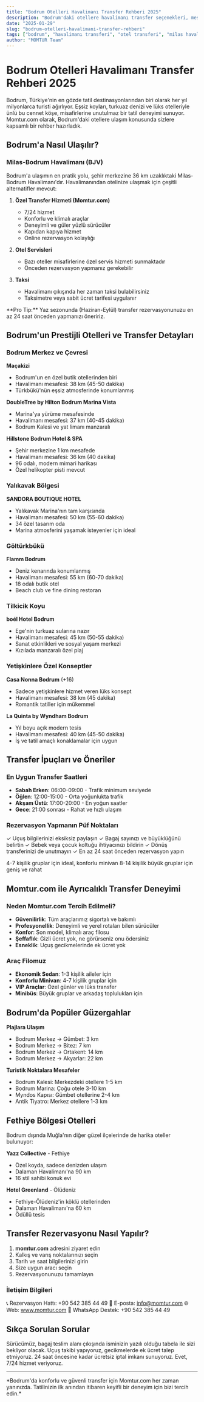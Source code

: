 ```yaml
---
title: "Bodrum Otelleri Havalimanı Transfer Rehberi 2025"
description: "Bodrum'daki otellere havalimanı transfer seçenekleri, mesafeler ve Momtur.com hizmetleri hakkında kapsamlı rehber"
date: "2025-01-29"
slug: "bodrum-otelleri-havalimani-transfer-rehberi"
tags: ["bodrum", "havalimanı transferi", "otel transferi", "milas havalimanı", "bodrum otelleri"]
author: "MOMTUR Team"
---
```


# Bodrum Otelleri Havalimanı Transfer Rehberi 2025

Bodrum, Türkiye'nin en gözde tatil destinasyonlarından biri olarak her yıl milyonlarca turisti ağırlıyor. Eşsiz koyları, turkuaz denizi ve lüks otelleriyle ünlü bu cennet köşe, misafirlerine unutulmaz bir tatil deneyimi sunuyor. Momtur.com olarak, Bodrum'daki otellere ulaşım konusunda sizlere kapsamlı bir rehber hazırladık.

## Bodrum'a Nasıl Ulaşılır?

### Milas-Bodrum Havalimanı (BJV)
Bodrum'a ulaşımın en pratik yolu, şehir merkezine 36 km uzaklıktaki Milas-Bodrum Havalimanı'dır. Havalimanından otelinize ulaşmak için çeşitli alternatifler mevcut:

1. **Özel Transfer Hizmeti (Momtur.com)**
   - 7/24 hizmet
   - Konforlu ve klimalı araçlar
   - Deneyimli ve güler yüzlü sürücüler
   - Kapıdan kapıya hizmet
   - Online rezervasyon kolaylığı

2. **Otel Servisleri**
   - Bazı oteller misafirlerine özel servis hizmeti sunmaktadır
   - Önceden rezervasyon yapmanız gerekebilir

3. **Taksi**
   - Havalimanı çıkışında her zaman taksi bulabilirsiniz
   - Taksimetre veya sabit ücret tarifesi uygulanır

<Info>
**Pro Tip:** Yaz sezonunda (Haziran-Eylül) transfer rezervasyonunuzu en az 24 saat önceden yapmanızı öneririz.
</Info>

## Bodrum'un Prestijli Otelleri ve Transfer Detayları

### Bodrum Merkez ve Çevresi

**Maçakizi**
- Bodrum'un en özel butik otellerinden biri
- Havalimanı mesafesi: 38 km (45-50 dakika)
- Türkbükü'nün eşsiz atmosferinde konumlanmış

**DoubleTree by Hilton Bodrum Marina Vista**
- Marina'ya yürüme mesafesinde
- Havalimanı mesafesi: 37 km (40-45 dakika)
- Bodrum Kalesi ve yat limanı manzaralı

**Hillstone Bodrum Hotel & SPA**
- Şehir merkezine 1 km mesafede
- Havalimanı mesafesi: 36 km (40 dakika)
- 96 odalı, modern mimari harikası
- Özel helikopter pisti mevcut

### Yalıkavak Bölgesi

**SANDORA BOUTIQUE HOTEL**
- Yalıkavak Marina'nın tam karşısında
- Havalimanı mesafesi: 50 km (55-60 dakika)
- 34 özel tasarım oda
- Marina atmosferini yaşamak isteyenler için ideal

### Göltürkbükü

**Flamm Bodrum**
- Deniz kenarında konumlanmış
- Havalimanı mesafesi: 55 km (60-70 dakika)
- 18 odalı butik otel
- Beach club ve fine dining restoran

### Tilkicik Koyu

**boél Hotel Bodrum**
- Ege'nin turkuaz sularına nazır
- Havalimanı mesafesi: 45 km (50-55 dakika)
- Sanat etkinlikleri ve sosyal yaşam merkezi
- Kızılada manzaralı özel plaj

### Yetişkinlere Özel Konseptler

**Casa Nonna Bodrum** (+16)
- Sadece yetişkinlere hizmet veren lüks konsept
- Havalimanı mesafesi: 38 km (45 dakika)
- Romantik tatiller için mükemmel

**La Quinta by Wyndham Bodrum**
- Yıl boyu açık modern tesis
- Havalimanı mesafesi: 40 km (45-50 dakika)
- İş ve tatil amaçlı konaklamalar için uygun

## Transfer İpuçları ve Öneriler

### En Uygun Transfer Saatleri
- **Sabah Erken**: 06:00-09:00 - Trafik minimum seviyede
- **Öğlen**: 12:00-15:00 - Orta yoğunlukta trafik
- **Akşam Üstü**: 17:00-20:00 - En yoğun saatler
- **Gece**: 21:00 sonrası - Rahat ve hızlı ulaşım

### Rezervasyon Yapmanın Püf Noktaları
✓ Uçuş bilgilerinizi eksiksiz paylaşın
✓ Bagaj sayınızı ve büyüklüğünü belirtin
✓ Bebek veya çocuk koltuğu ihtiyacınızı bildirin
✓ Dönüş transferinizi de unutmayın
✓ En az 24 saat önceden rezervasyon yapın

<CardGroup cols={2}>
  <Card title="Mercedes Vito" icon="car">
    4-7 kişilik gruplar için ideal, konforlu minivan
  </Card>
  
  <Card title="Mercedes Sprinter" icon="bus">
    8-14 kişilik büyük gruplar için geniş ve rahat
  </Card>
</CardGroup>

## Momtur.com ile Ayrıcalıklı Transfer Deneyimi

### Neden Momtur.com Tercih Edilmeli?
- **Güvenilirlik**: Tüm araçlarımız sigortalı ve bakımlı
- **Profesyonellik**: Deneyimli ve yerel rotaları bilen sürücüler
- **Konfor**: Son model, klimalı araç filosu
- **Şeffaflık**: Gizli ücret yok, ne görürseniz onu ödersiniz
- **Esneklik**: Uçuş gecikmelerinde ek ücret yok

### Araç Filomuz
- **Ekonomik Sedan**: 1-3 kişilik aileler için
- **Konforlu Minivan**: 4-7 kişilik gruplar için
- **VIP Araçlar**: Özel günler ve lüks transfer
- **Minibüs**: Büyük gruplar ve arkadaş toplulukları için

## Bodrum'da Popüler Güzergahlar

**Plajlara Ulaşım**
- Bodrum Merkez → Gümbet: 3 km
- Bodrum Merkez → Bitez: 7 km
- Bodrum Merkez → Ortakent: 14 km
- Bodrum Merkez → Akyarlar: 22 km

**Turistik Noktalara Mesafeler**
- Bodrum Kalesi: Merkezdeki otellere 1-5 km
- Bodrum Marina: Çoğu otele 3-10 km
- Myndos Kapısı: Gümbet otellerine 2-4 km
- Antik Tiyatro: Merkez otellere 1-3 km

## Fethiye Bölgesi Otelleri

Bodrum dışında Muğla'nın diğer güzel ilçelerinde de harika oteller bulunuyor:

**Yazz Collective** - Fethiye
- Özel koyda, sadece denizden ulaşım
- Dalaman Havalimanı'na 90 km
- 16 stil sahibi konuk evi

**Hotel Greenland** - Ölüdeniz
- Fethiye-Ölüdeniz'in köklü otellerinden
- Dalaman Havalimanı'na 60 km
- Ödüllü tesis

## Transfer Rezervasyonu Nasıl Yapılır?

1. **momtur.com** adresini ziyaret edin
2. Kalkış ve varış noktalarınızı seçin
3. Tarih ve saat bilgilerinizi girin
4. Size uygun aracı seçin
5. Rezervasyonunuzu tamamlayın

### İletişim Bilgileri
📞 Rezervasyon Hattı: +90 542 385 44 49
📧 E-posta: info@momtur.com
🌐 Web: www.momtur.com
💬 WhatsApp Destek: +90 542 385 44 49

## Sıkça Sorulan Sorular

<AccordionGroup>
  <Accordion title="Havalimanında nasıl buluşacağız?">
    Sürücümüz, bagaj teslim alanı çıkışında isminizin yazılı olduğu tabela ile sizi bekliyor olacak.
  </Accordion>
  
  <Accordion title="Uçağım gecikirse ne olur?">
    Uçuş takibi yapıyoruz, gecikmelerde ek ücret talep etmiyoruz.
  </Accordion>
  
  <Accordion title="İptal koşulları nedir?">
    24 saat öncesine kadar ücretsiz iptal imkanı sunuyoruz.
  </Accordion>
  
  <Accordion title="Gece geç saatte de transfer hizmeti var mı?">
    Evet, 7/24 hizmet veriyoruz.
  </Accordion>
</AccordionGroup>

---

<Note>
*Bodrum'da konforlu ve güvenli transfer için Momtur.com her zaman yanınızda. Tatilinizin ilk anından itibaren keyifli bir deneyim için bizi tercih edin.*
</Note>
